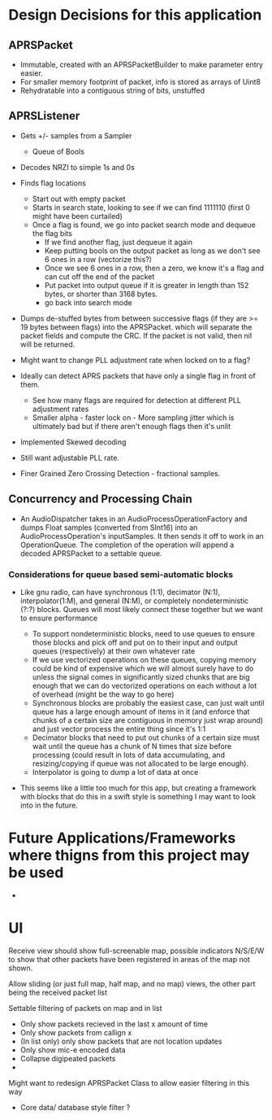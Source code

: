 
# Design Decisions for this application

## APRSPacket

- Immutable, created with an APRSPacketBuilder to make parameter entry easier.
- For smaller memory footprint of packet, info is stored as arrays of Uint8
- Rehydratable into a contiguous string of bits, unstuffed

## APRSListener

- Gets +/- samples from a Sampler
    - Queue of Bools
    
- Decodes NRZI to simple 1s and 0s
- Finds flag locations
    - Start out with empty packet
    - Starts in search state, looking to see if we can find 1111110 (first 0 might have been curtailed)
    - Once a flag is found, we go into packet search mode and dequeue the flag bits
        - If we find another flag, just dequeue it again
        - Keep putting bools on the output packet as long as we don't see 6 ones in a row (vectorize this?)
        - Once we see 6 ones in a row, then a zero, we know it's a flag and can cut off the end of the packet
        - Put packet into output queue if it is greater in length than 152 bytes, or shorter than 3168 bytes.
        - go back into search mode 
- Dumps de-stuffed bytes from between successive flags (if they are >= 19 bytes between flags) into the APRSPacket. which will separate the packet fields and compute the CRC. If the packet is not valid, then nil will be returned. 

- Might want to change PLL adjustment rate when locked on to a flag?
- Ideally can detect APRS packets that have only a single flag in front of them. 
    - See how many flags are required for detection at different PLL adjustment rates
    - Smaller alpha - faster lock on - More sampling jitter which is ultimately bad but if there aren't enough flags then it's unlit


- Implemented Skewed decoding
- Still want adjustable PLL rate. 
- Finer Grained Zero Crossing Detection - fractional samples.


## Concurrency and Processing Chain
- An AudioDispatcher takes in an AudioProcessOperationFactory and dumps Float samples (converted from SInt16) into an AudioProcessOperation's inputSamples. It then sends it off to work in an OperationQueue. The completion of the operation will append a decoded APRSPacket to a settable queue. 


### Considerations for queue based semi-automatic blocks
- Like gnu radio, can have synchronous (1:1), decimator (N:1), interpolator(1:M), and general (N:M), or completely nondeterministic (?:?) blocks. Queues will most likely connect these together but we want to ensure performance
    - To support nondeterministic blocks, need to use queues to ensure those blocks and pick off and put on to their input and output queues (respectively) at their own whatever rate
    - If we use vectorized operations on these queues, copying memory could be kind of expensive which we will almost surely have to do unless the signal comes in significantly sized chunks that are big enough that we can do vectorized operations on each without a lot of overhead (might be the way to go here)
    - Synchronous blocks are probably the easiest case, can just wait until queue has a large enough amount of items in it (and enforce that chunks of a certain size are contiguous in memory just wrap around) and just vector process the entire thing since it's 1:1
    - Decimator blocks that need to put out chunks of a certain size must wait until the queue has a chunk of N times that size before processing (could result in lots of data accumulating, and resizing/copying if queue was not allocated to be large enough).
    - Interpolator is going to dump a lot of data at once

- This seems like a little too much for this app, but creating a framework with blocks that do this in a swift style is something I may want to look into in the future.

# Future Applications/Frameworks where thigns from this project may be used
- 


# UI

Receive view should show full-screenable map, possible indicators N/S/E/W to show that other packets have been registered in areas of the map not shown.

Allow sliding (or just full map, half map, and no map) views, the other part being the received packet list

Settable filtering of packets on map and in list
- Only show packets recieved in the last x amount of time
- Only show packets from callign x
- (In list only) only show packets that are not location updates
- Only show mic-e encoded data
- Collapse digipeated packets
- 

Might want to redesign APRSPacket Class to allow easier filtering in this way
- Core data/ database style filter ?











